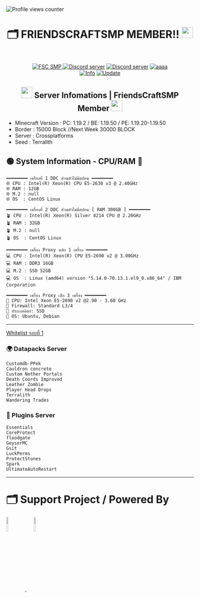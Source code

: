 ![Profile views counter](https://komarev.com/ghpvc/?username=pppekkungz&plastic&color=00E8FF)

<h1 align="center">🗂️ FRIENDSCRAFTSMP MEMBER!! <img src="https://media.giphy.com/media/hvRJCLFzcasrR4ia7z/giphy.gif" width="30"></h1>
<br>
<p align="center">
    <a href="https://www.youtube.com/hashtag/friendscraft"><img src="https://img.shields.io/static/v1?style=for-the-badge&message=YouTube&color=FF0000&logo=YouTube&logoColor=FFFFFF&label=" alt="FSC SMP" />
    <a href="https://discord.io/fscofficial"><img src="https://img.shields.io/static/v1?style=for-the-badge&message=Official Discord&color=5865F2&logo=Discord&logoColor=FFFFFF&label=" alt="Discord server"/></a>
    <a href="https://discord.io/fscsmp-member"><img src="https://img.shields.io/static/v1?style=for-the-badge&message=Discord Member&color=5865F2&logo=Discord&logoColor=FFFFFF&label=" alt="Discord server"/></a>
    <a href="https://www.youtube.com/@FriendsCraftOfficial"><img src="https://img.shields.io/static/v1?style=for-the-badge&message=Minecraft&color=62B47A&logo=Minecraft&logoColor=FFFFFF&label=" alt="aaaa" /></a>
        <br>
<a href="https://www.youtube.com/hashtag/friendscraft"><img src="https://img.shields.io/appveyor/build/gruntjs/grunt?label=INFO%20SERVER&style=for-the-badge" alt="Info"/></a>
<a href="https://www.youtube.com/hashtag/friendscraft"><img src="https://img.shields.io/nodeping/uptime/jkiwn052-ntpp-4lbb-8d45-ihew6d9ucoei?label=LAST%20UPDATE&style=for-the-badge" alt="Update"/></a> 
        
  </p>
</div>
<h2 align="center">
<img src="https://cdn.discordapp.com/emojis/551174760227274752.webp?size=44&quality=lossless" width="30">
Server Infomations | FriendsCraftSMP Member
<img src="https://cdn.discordapp.com/emojis/955400481868488734.gif?size=44&quality=lossless" width="30"></h2>


* Minecraft Version : PC: 1.19.2 / BE: 1.19.50 / PE: 1.19.20-1.19.50
* Border : 15000 Block //Next Week 30000 BLOCK
* Server : Crossplatforms
* Seed : Terralith

## 🟢 System Information - CPU/RAM 🏡
```
━━━━━━━━ เครื่องที่ 1 DDC ส่วนตัวไม่มีสปอน ━━━━━━━━
🌐 CPU : Intel(R) Xeon(R) CPU E5-2630 v3 @ 2.40GHz
🌐 RAM : 12GB
🌐 M.2 : null
🌐 OS  : CentOS Linux

━━━━━━━━ เครื่องที่ 2 DDC ส่วนตัวไม่มีสปอน [ RAM 300GB ] ━━━━━━━━
🪴 CPU : Intel(R) Xeon(R) Silver 4214 CPU @ 2.20GHz
🪴 RAM : 32GB
🪴 M.2 : null
🪴 OS  : CentOS Linux

━━━━━━━━ เครื่อง Proxy หลัก 1 เครื่อง ━━━━━━━━
💻 CPU : Intel(R) Xeon(R) CPU E5-2690 v2 @ 3.00GHz
💻 RAM : DDR3 16GB
💻 M.2 : SSD 52GB   
💻 OS  : Linux (amd64) version "5.14.0-70.13.1.el9_0.x86_64" / IBM Corporation

━━━━━━━━ เครื่อง Proxy เล็ก 3 เครื่อง ━━━━━━━━
🧪 CPU: Intel Xeon E5-2690 v2 @2.90 - 3.60 GHz
🧪 Firewall: Standard L3/4
🧪 ประเภทดิสก์: SSD
🧪 OS: Ubuntu, Debian
```
------------------------------------------------------------------
[Whitelist รอบที่ 1](https://docs.google.com/spreadsheets/d/1VdN3Y7HQCaD6APUy_Ptl4yWnhw5Y2YTGZnwWCqOM0Ms/edit?usp=sharing)

### 🌍 Datapacks Server
```
Customdb-PPek
Cauldron concrete
Custom Nether Portals
Death Coords Improved
Leather Zombie
Player Head Drops
Terralith
Wandering Trades
```

### 💙 Plugins Server
```
Essentials
CoreProtect
floodgate
GeyserMC
Gsit
LuckPerms
ProtectStones
Spark
UltimateAutoRestart
```
------------------------------------------------------------------

# 🗂️ Support Project / Powered By


<div align="left">
<a target="_blank" href="https://github.com/PPekKunGz">
  <img src="https://avatars.githubusercontent.com/u/54957742?v=4" align="center" width="10%" />
</a>
    <a>&nbsp;&nbsp;&nbsp;&nbsp;</a>
<a target="_blank" href="https://github.com/tyxmn">
  <img src="https://avatars.githubusercontent.com/u/43444421?v=4" align="center" width="10%" />
</a>
</div> 
